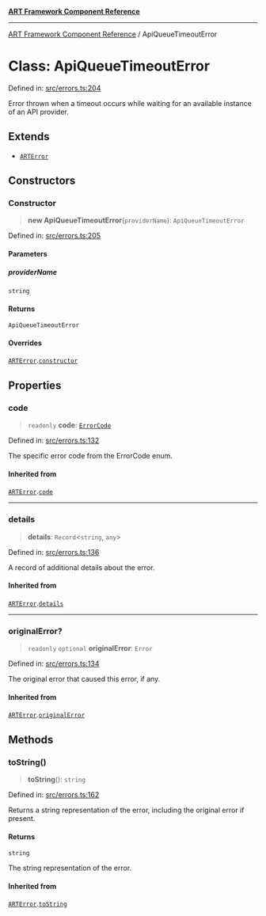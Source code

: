 [**ART Framework Component Reference**](../README.md)

***

[ART Framework Component Reference](../README.md) / ApiQueueTimeoutError

# Class: ApiQueueTimeoutError

Defined in: [src/errors.ts:204](https://github.com/hashangit/ART/blob/e4c184bd9ffa5ef078ee6a88704f24584b173411/src/errors.ts#L204)

Error thrown when a timeout occurs while waiting for an available instance of an API provider.

## Extends

- [`ARTError`](ARTError.md)

## Constructors

### Constructor

> **new ApiQueueTimeoutError**(`providerName`): `ApiQueueTimeoutError`

Defined in: [src/errors.ts:205](https://github.com/hashangit/ART/blob/e4c184bd9ffa5ef078ee6a88704f24584b173411/src/errors.ts#L205)

#### Parameters

##### providerName

`string`

#### Returns

`ApiQueueTimeoutError`

#### Overrides

[`ARTError`](ARTError.md).[`constructor`](ARTError.md#constructor)

## Properties

### code

> `readonly` **code**: [`ErrorCode`](../enumerations/ErrorCode.md)

Defined in: [src/errors.ts:132](https://github.com/hashangit/ART/blob/e4c184bd9ffa5ef078ee6a88704f24584b173411/src/errors.ts#L132)

The specific error code from the ErrorCode enum.

#### Inherited from

[`ARTError`](ARTError.md).[`code`](ARTError.md#code)

***

### details

> **details**: `Record`\<`string`, `any`\>

Defined in: [src/errors.ts:136](https://github.com/hashangit/ART/blob/e4c184bd9ffa5ef078ee6a88704f24584b173411/src/errors.ts#L136)

A record of additional details about the error.

#### Inherited from

[`ARTError`](ARTError.md).[`details`](ARTError.md#details)

***

### originalError?

> `readonly` `optional` **originalError**: `Error`

Defined in: [src/errors.ts:134](https://github.com/hashangit/ART/blob/e4c184bd9ffa5ef078ee6a88704f24584b173411/src/errors.ts#L134)

The original error that caused this error, if any.

#### Inherited from

[`ARTError`](ARTError.md).[`originalError`](ARTError.md#originalerror)

## Methods

### toString()

> **toString**(): `string`

Defined in: [src/errors.ts:162](https://github.com/hashangit/ART/blob/e4c184bd9ffa5ef078ee6a88704f24584b173411/src/errors.ts#L162)

Returns a string representation of the error, including the original error if present.

#### Returns

`string`

The string representation of the error.

#### Inherited from

[`ARTError`](ARTError.md).[`toString`](ARTError.md#tostring)
